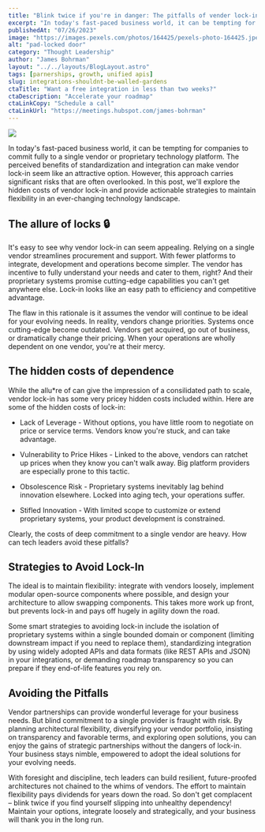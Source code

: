 ```yaml
---
title: "Blink twice if you're in danger: The pitfalls of vender lock-in"
excerpt: "In today's fast-paced business world, it can be tempting for companies to commit fully to a single vendor or proprietary technology platform. The perceived benefits of standardization and integration can make vendor lock-in seem like an attractive option."
publishedAt: "07/26/2023"
image: "https://images.pexels.com/photos/164425/pexels-photo-164425.jpeg?auto=compress&cs=tinysrgb&w=1200"
alt: "pad-locked door"
category: "Thought Leadership"
author: "James Bohrman"
layout: "../../layouts/BlogLayout.astro"
tags: [parnerships, growth, unified apis]
slug: integrations-shouldnt-be-walled-gardens
ctaTitle: "Want a free integration in less than two weeks?"
ctaDescription: "Accelerate your roadmap"
ctaLinkCopy: "Schedule a call"
ctaLinkUrl: "https://meetings.hubspot.com/james-bohrman"
---
```



![](https://images.pexels.com/photos/164425/pexels-photo-164425.jpeg?auto=compress&cs=tinysrgb&w=1200)

In today's fast-paced business world, it can be tempting for companies to commit fully to a single vendor or proprietary technology platform. The perceived benefits of standardization and integration can make vendor lock-in seem like an attractive option. However, this approach carries significant risks that are often overlooked. In this post, we'll explore the hidden costs of vendor lock-in and provide actionable strategies to maintain flexibility in an ever-changing technology landscape.

## The allure of locks 🔒

It's easy to see why vendor lock-in can seem appealing. Relying on a single vendor streamlines procurement and support. With fewer platforms to integrate, development and operations become simpler. The vendor has incentive to fully understand your needs and cater to them, right? And their proprietary systems promise cutting-edge capabilities you can't get anywhere else. Lock-in looks like an easy path to efficiency and competitive advantage.

The flaw in this rationale is it assumes the vendor will continue to be ideal for your evolving needs. In reality, vendors change priorities. Systems once cutting-edge become outdated. Vendors get acquired, go out of business, or dramatically change their pricing. When your operations are wholly dependent on one vendor, you're at their mercy.

## The hidden costs of dependence

While the allu*re of can give the impression of a consilidated path to scale, vendor lock-in has some very pricey hidden costs included within. Here are some of the hidden costs of lock-in:

* Lack of Leverage - Without options, you have little room to negotiate on price or service terms. Vendors know you're stuck, and can take advantage.

* Vulnerability to Price Hikes - Linked to the above, vendors can ratchet up prices when they know you can't walk away. Big platform providers are especially prone to this tactic.

* Obsolescence Risk - Proprietary systems inevitably lag behind innovation elsewhere. Locked into aging tech, your operations suffer.

* Stifled Innovation - With limited scope to customize or extend proprietary systems, your product development is constrained.

Clearly, the costs of deep commitment to a single vendor are heavy. How can tech leaders avoid these pitfalls?

## Strategies to Avoid Lock-In

The ideal is to maintain flexibility: integrate with vendors loosely, implement modular open-source components where possible, and design your architecture to allow swapping components. This takes more work up front, but prevents lock-in and pays off hugely in agility down the road. 

Some smart strategies to avoiding lock-in include the isolation of proprietary systems within a single bounded domain or component (limiting downstream impact if you need to replace them), standardizing integration by using widely adopted APIs and data formats (like REST APIs and JSON) in your integrations, or demanding roadmap transparency so you can prepare if they end-of-life features you rely on. 

## Avoiding the Pitfalls

Vendor partnerships can provide wonderful leverage for your business needs. But blind commitment to a single provider is fraught with risk. By planning architectural flexibility, diversifying your vendor portfolio, insisting on transparency and favorable terms, and exploring open solutions, you can enjoy the gains of strategic partnerships without the dangers of lock-in. Your business stays nimble, empowered to adopt the ideal solutions for your evolving needs.

With foresight and discipline, tech leaders can build resilient, future-proofed architectures not chained to the whims of vendors. The effort to maintain flexibility pays dividends for years down the road. So don't get complacent – blink twice if you find yourself slipping into unhealthy dependency! Maintain your options, integrate loosely and strategically, and your business will thank you in the long run.